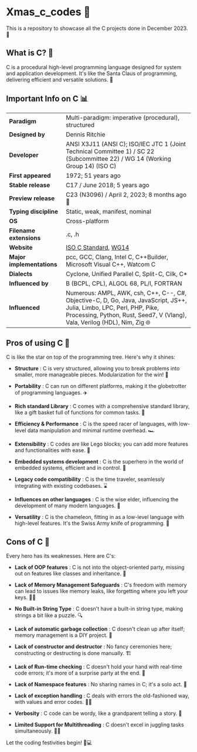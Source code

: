 # Xmas_c_codes 🎄

This is a repository to showcase all the C projects done in December 2023. 🚀

## What is C? 🤔

C is a procedural high-level programming language designed for system and application development. It's like the Santa Claus of programming, delivering efficient and versatile solutions. 🎅

## Important Info on C 📊

|                   |                               |
| ----------------- | ----------------------------- |
| **Paradigm**      | Multi-paradigm: imperative (procedural), structured                             |
| **Designed by**   | Dennis Ritchie                                                              |
| **Developer**     | ANSI X3J11 (ANSI C); ISO/IEC JTC 1 (Joint Technical Committee 1) / SC 22 (Subcommittee 22) / WG 14 (Working Group 14) (ISO C) |
| **First appeared**| 1972; 51 years ago                                                      |
| **Stable release**| C17 / June 2018; 5 years ago                                               |
| **Preview release**| C23 (N3096) / April 2, 2023; 8 months ago 🌟|
| **Typing discipline**| Static, weak, manifest, nominal                                            |
| **OS**            | Cross-platform                                                             |
| **Filename extensions**| .c, .h                                                                     |
| **Website**       | [ISO C Standard](www.iso.org/standard/74528.html), [WG14](www.open-std.org/jtc1/sc22/wg14/) |
| **Major implementations**| pcc, GCC, Clang, Intel C, C++Builder, Microsoft Visual C++, Watcom C        |
| **Dialects**      | Cyclone, Unified Parallel C, Split-C, Cilk, C*                              |
| **Influenced by** | B (BCPL, CPL), ALGOL 68, PL/I, FORTRAN                                   |
| **Influenced**    | Numerous: AMPL, AWK, csh, C++, C--, C#, Objective-C, D, Go, Java, JavaScript, JS++, Julia, Limbo, LPC, Perl, PHP, Pike, Processing, Python, Rust, Seed7, V (Vlang), Vala, Verilog (HDL), Nim, Zig 🌐|

## Pros of using C 🌟

C is like the star on top of the programming tree. Here's why it shines:

- **Structure** : C is very structured, allowing you to break problems into smaller, more manageable pieces. Modularization for the win! 🧩

- **Portability** : C can run on different platforms, making it the globetrotter of programming languages. ✈️

- **Rich standard Library** : C comes with a comprehensive standard library, like a gift basket full of functions for common tasks. 🎁

- **Efficiency & Performance** : C is the speed racer of languages, with low-level data manipulation and minimal runtime overhead. 🏎️

- **Extensibility** : C codes are like Lego blocks; you can add more features and functionalities with ease. 🚀

- **Embedded systems development** : C is the superhero in the world of embedded systems, efficient and in control. 💪

- **Legacy code compatibility** : C is the time traveler, seamlessly integrating with existing codebases. ⌛

- **Influences on other languages** : C is the wise elder, influencing the development of many modern languages. 🧙

- **Versatility** : C is the chameleon, fitting in as a low-level language with high-level features. It's the Swiss Army knife of programming. 🦎

## Cons of C 🚫

Every hero has its weaknesses. Here are C's:

- **Lack of OOP features** : C is not into the object-oriented party, missing out on features like classes and inheritance. 🎉

- **Lack of Memory Management Safeguards** : C's freedom with memory can lead to issues like memory leaks, like forgetting where you left your keys. 🤦‍♂️

- **No Built-in String Type** : C doesn't have a built-in string type, making strings a bit like a puzzle. 🔍

- **Lack of automatic garbage collection** : C doesn't clean up after itself; memory management is a DIY project. 🧹

- **Lack of constructor and destructor** : No fancy ceremonies here; constructing or destructing is done manually. 🏗️

- **Lack of Run-time checking** : C doesn't hold your hand with real-time code errors; it's more of a surprise party at the end. 🎉

- **Lack of Namespace features** : No sharing names in C; it's a solo act. 🚶

- **Lack of exception handling** : C deals with errors the old-fashioned way, with values and error codes. 🤷‍♂️

- **Verbosity** : C code can be wordy, like a grandparent telling a story. 📜

- **Limited Support for Multithreading** : C doesn't excel in juggling tasks simultaneously. 🤹‍♂️

Let the coding festivities begin! 🎉💻
